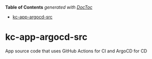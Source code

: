 <!-- START doctoc generated TOC please keep comment here to allow auto update -->
<!-- DON'T EDIT THIS SECTION, INSTEAD RE-RUN doctoc TO UPDATE -->
**Table of Contents**  *generated with [DocToc](https://github.com/thlorenz/doctoc)*

- [kc-app-argocd-src](#kc-app-argocd-src)

<!-- END doctoc generated TOC please keep comment here to allow auto update -->

# kc-app-argocd-src
App source code that uses GitHub Actions for CI and ArgoCD for CD
